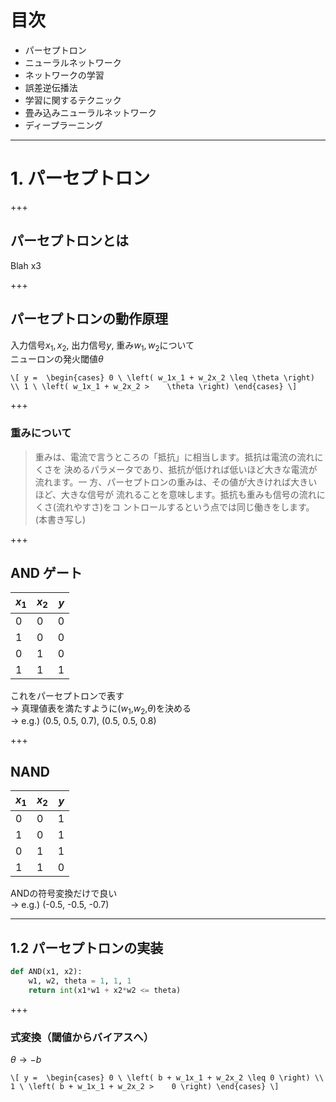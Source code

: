 # 目次

- パーセプトロン
- ニューラルネットワーク
- ネットワークの学習
- 誤差逆伝播法
- 学習に関するテクニック
- 畳み込みニューラルネットワーク
- ディープラーニング

---

# 1. パーセプトロン

+++

## パーセプトロンとは

Blah x3

+++

## パーセプトロンの動作原理

入力信号$x_1, x_2$, 出力信号$y$, 重み$w_1, w_2$について\
ニューロンの発火閾値$\theta$

`\[
y = 
\begin{cases}
    0 \ \left( w_1x_1 + w_2x_2 \leq \theta \right) \\
    1 \ \left( w_1x_1 + w_2x_2 >    \theta \right)
\end{cases}
\]`

+++

### 重みについて

> 重みは、電流で言うところの「抵抗」に相当します。抵抗は電流の流れにくさを 決めるパラメータであり、抵抗が低ければ低いほど大きな電流が流れます。一 方、パーセプトロンの重みは、その値が大きければ大きいほど、大きな信号が 流れることを意味します。抵抗も重みも信号の流れにくさ(流れやすさ)をコ ントロールするという点では同じ働きをします。
(本書き写し)

+++

## AND ゲート

|$x_1$|$x_2$|$y$|
|:----|:----|--:|
|  0  |  0  | 0 |
|  1  |  0  | 0 |
|  0  |  1  | 0 |
|  1  |  1  | 1 |

これをパーセプトロンで表す<br> 
-> 真理値表を満たすように($w_1$,$w_2$,$\theta$)を決める <br>
-> e.g.) (0.5, 0.5, 0.7), (0.5, 0.5, 0.8)

+++

## NAND

|$x_1$|$x_2$|$y$|
|:----|:----|--:|
|  0  |  0  | 1 |
|  1  |  0  | 1 |
|  0  |  1  | 1 |
|  1  |  1  | 0 |

ANDの符号変換だけで良い<br>
-> e.g.) (-0.5, -0.5, -0.7)

---

## 1.2 パーセプトロンの実装

``` python
def AND(x1, x2):
    w1, w2, theta = 1, 1, 1
    return int(x1*w1 + x2*w2 <= theta)
```
+++

### 式変換（閾値からバイアスへ）

$\theta \rightarrow -b$

`\[
y = 
\begin{cases}
    0 \ \left( b + w_1x_1 + w_2x_2 \leq 0 \right) \\
    1 \ \left( b + w_1x_1 + w_2x_2 >    0 \right)
\end{cases}
\]`
